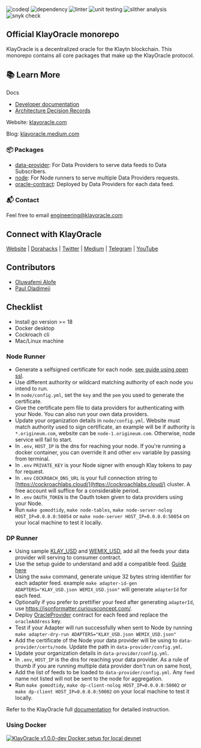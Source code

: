 ![codeql](https://github.com/KlayOracle/klayoracle-monorepo/actions/workflows/codeql.yml/badge.svg)
![dependency](https://github.com/KlayOracle/klayoracle-monorepo/actions/workflows/dependency-review.yml/badge.svg)
![linter](https://github.com/KlayOracle/klayoracle-monorepo/actions/workflows/golang-ci.yml/badge.svg)
![unit testing](https://github.com/KlayOracle/klayoracle-monorepo/actions/workflows/gounit-test.yml/badge.svg)
![slither analysis](https://github.com/KlayOracle/klayoracle-monorepo/actions/workflows/slither.yml/badge.svg)
![snyk check](https://github.com/KlayOracle/klayoracle-monorepo/actions/workflows/snyk.yml/badge.svg)

## Official KlayOracle monorepo

KlayOracle is a decentralized oracle for the Klaytn blockchain. This monorepo contains all core packages that make up the KlayOracle protocol.

## 📚 Learn More

Docs
- [Developer documentation](https://klayoracle.gitbook.io/v1.0.0/)
- [Architecture Decision Records](/docs/arch)

Website: [klayoracle.com](https://klayoracle.com)

Blog: [klayoracle.medium.com](https://klayoracle.medium.com)

### 📦 Packages

- [data-provider](/data-provider): For Data Providers to serve data feeds to Data Subscribers.
- [node](/node): For Node runners to serve multiple Data Providers requests.
- [oracle-contract](/oracle-contract): Deployed by Data Providers for each data feed. 


### 📬 Contact

Feel free to email engineering@klayoracle.com

## Connect with KlayOracle

[Website](https://klayoracle.com) | [Dorahacks](https://community.dorahacks.io/t/klayoracle-an-open-source-oracle-framework-to-securely-integrate-off-chain-data-with-klaytn-smart-contracts/58) | [Twitter](https://twitter.com/klayoracle) | [Medium](https://klayoracle.medium.com/) | [Telegram](https://t.me/klayoracle) | [YouTube](https://www.youtube.com/@klayoracle)

## Contributors

- [Oluwafemi Alofe](https://www.linkedin.com/in/oluwafemialofe/)
- [Paul Oladimeji](https://www.linkedin.com/in/pauloladimeji/)

## Checklist

- Install go version >= 18
- Docker desktop
- Cockroach cli
- Mac/Linux machine

### Node Runner

- Generate a selfsigned certificate for each node. [see guide using open ssl](setup-guide/openssl).
- Use different authority or wildcard matching authority of each node you intend to run.
- In `node/config.yml`, set the `key` and the `pem` you used to generate the certificate.
- Give the certificate pem file to data providers for authenticating with your Node. You can also run your own data providers.
- Update your organization details in `node/config.yml`. Website must match authority used to sign certificate, an example will be if authority is `*.origineum.com`, website can be `node-1.origineum.com`. Otherwise, node service will fail to start.
- In `.env`, `HOST_IP` is the dns for reaching your node. If you're running a docker container, you can override it and other `env` variable by passing from terminal.
- In `.env` `PRIVATE_KEY` is your Node signer with enough Klay tokens to pay for request.
- In `.env` `COCKROACH_DNS_URL` is your full connection string to [https://cockroachlabs.cloud/](https://cockroachlabs.cloud/) cluster. A free account will suffice for a considerable period.
- In `.env` `OAUTH_TOKEN` is the Oauth token given to data providers using your Node.
- Run `make gomodtidy`, `make node-tables`, `make node-server-nolog HOST_IP=0.0.0.0:50054` or `make node-server HOST_IP=0.0.0.0:50054` on your local machine to test it locally.

### DP Runner

- Using sample [KLAY_USD](data-provider/feeds/KLAY_USD.json) and [WEMIX_USD](data-provider/feeds/WEMIX_USD.json), add all the feeds your data provider will serving to consumer contract.
- Use the setup guide to understand and add a compatible feed. [Guide here](https://klayoracle.gitbook.io/v1.0.0/data-providers/)
- Using the `make` command, generate unique 32 bytes string identifier for each adapter feed. example `make adapter-id-gen ADAPTERS="KLAY_USD.json WEMIX_USD.json"` will generate `adapterId` for each feed.
- Optionally if you prefer to prettifier your feed after generating `adapterId`, use https://jsonformatter.curiousconcept.com/.
- Deploy [OracleProvider](https://github.com/KlayOracle/klayoracle-monorepo/blob/development/oracle-contract/contracts/OracleProviderSample.sol) contract for each feed and replace the `oracleAddress` key.
- Test if your Adapter will run successfully when sent to Node by running `make adapter-dry-run ADAPTERS="KLAY_USD.json WEMIX_USD.json"`
- Add the certificate of the Node your data provider will be using to `data-provider/certs/node`. Update the path in `data-provider/config.yml`.
- Update your organization details in `data-provider/config.yml`.
- In `.env`, `HOST_IP` is the dns for reaching your data provider. As a rule of thumb if you are running multiple data provider don't run on same host,
- Add the list of feeds to be loaded to `data-provider/config.yml`. Any `feed` name not listed will not be sent to the node for aggregation.
- Run `make gomodtidy`, `make dp-client-nolog HOST_IP=0.0.0.0:50002` or `make dp-client HOST_IP=0.0.0.0:50002` on your local machine to test it locally.

Refer to the KlayOracle full [documentation](https://klayoracle.gitbook.io/v1.0.0/) for detailed instruction.

### Using Docker

[![KlayOracle v1.0.0-dev Docker setup for local devnet](https://user-images.githubusercontent.com/7295729/238190885-6558ac60-cf0e-4ba7-898c-153584ae9866.png)](https://www.youtube.com/watch?v=MtGD_uL0v4w)
